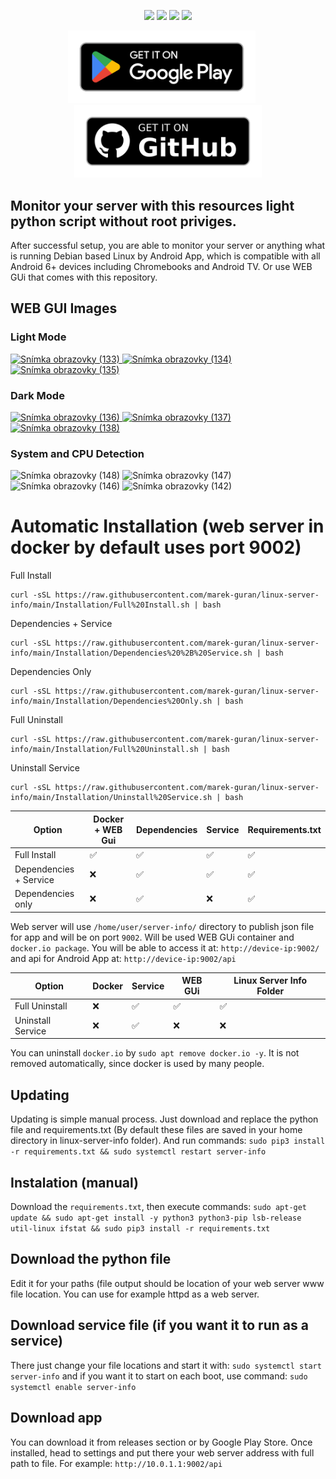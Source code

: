 <p align="center">
    <img src="https://img.shields.io/badge/-Linux-grey?logo=linux">
    <img src="https://img.shields.io/badge/Android-3DDC84?style=flat&logo=android&logoColor=white">
    <img src="https://img.shields.io/badge/-Kotlin-0095D5?logo=kotlin&logoColor=white">
    <img src="https://img.shields.io/badge/Python-3776AB?style=flat&logo=python&logoColor=white">
</p>

<p align="center">
  <a href="https://play.google.com/store/apps/details?id=com.marekguran.serverinfo" style="margin-right: 20px;">
        <img src="Github-Assets/google-play-badge.png" width="300" alt="Server Info App">
  </a>
  <a href="https://github.com/marek-guran/linux-server-info/releases">
        <img src="Github-Assets/github-badge.png" width="300" alt="GitHub Releases">
  </a>
</p>


## Monitor your server with this resources light python script without root priviges.
After successful setup, you are able to monitor your server or anything what is running Debian based Linux by Android App, which is compatible with all Android 6+ devices including Chromebooks and Android TV. Or use WEB GUi that comes with this repository.

## WEB GUI Images

### Light Mode
<a href="https://github.com/marek-guran/linux-server-info/assets/26904790/3cf012c9-7920-49b5-aeea-c0a084a20e62">
    <img src="https://github.com/marek-guran/linux-server-info/assets/26904790/3cf012c9-7920-49b5-aeea-c0a084a20e62" width="320" height="180" alt="Snímka obrazovky (133)">
</a>
<a href="https://github.com/marek-guran/linux-server-info/assets/26904790/81ad57f4-5c4d-475f-a934-e25c0629ce7b">
    <img src="https://github.com/marek-guran/linux-server-info/assets/26904790/81ad57f4-5c4d-475f-a934-e25c0629ce7b" width="320" height="180" alt="Snímka obrazovky (134)">
</a>
<a href="https://github.com/marek-guran/linux-server-info/assets/26904790/2b963a6d-1e21-4c6a-98dd-a413bd5f6efe">
    <img src="https://github.com/marek-guran/linux-server-info/assets/26904790/2b963a6d-1e21-4c6a-98dd-a413bd5f6efe" width="320" height="180" alt="Snímka obrazovky (135)">
</a>

### Dark Mode
<a href="https://github.com/marek-guran/linux-server-info/assets/26904790/4e10cc9b-ed80-451d-a40c-eca54d11de2b">
    <img src="https://github.com/marek-guran/linux-server-info/assets/26904790/4e10cc9b-ed80-451d-a40c-eca54d11de2b" width="320" height="180" alt="Snímka obrazovky (136)">
</a>
<a href="https://github.com/marek-guran/linux-server-info/assets/26904790/7e4caa99-4c33-4a0c-80e7-bbe67b5a93ca">
    <img src="https://github.com/marek-guran/linux-server-info/assets/26904790/7e4caa99-4c33-4a0c-80e7-bbe67b5a93ca" width="320" height="180" alt="Snímka obrazovky (137)">
</a>
<a href="https://github.com/marek-guran/linux-server-info/assets/26904790/460246dc-0809-4ae0-a8d4-4c67d465b068">
    <img src="https://github.com/marek-guran/linux-server-info/assets/26904790/460246dc-0809-4ae0-a8d4-4c67d465b068" width="320" height="180" alt="Snímka obrazovky (138)">
</a>


### System and CPU Detection
![Snímka obrazovky (148)](https://github.com/marek-guran/linux-server-info/assets/26904790/1c9f1d1c-9295-417b-ae43-1e4798130cb5)
![Snímka obrazovky (147)](https://github.com/marek-guran/linux-server-info/assets/26904790/594bf198-75ed-4308-9ef9-6b686cb12593)
![Snímka obrazovky (146)](https://github.com/marek-guran/linux-server-info/assets/26904790/ff00e288-bece-494d-938e-c8b6a4ef6180)
![Snímka obrazovky (142)](https://github.com/marek-guran/linux-server-info/assets/26904790/fe6fca96-d68d-4a9d-a927-5ed375025b2d)


# Automatic Installation (web server in docker by default uses port 9002)
Full Install
```
curl -sSL https://raw.githubusercontent.com/marek-guran/linux-server-info/main/Installation/Full%20Install.sh | bash
```

Dependencies + Service
```
curl -sSL https://raw.githubusercontent.com/marek-guran/linux-server-info/main/Installation/Dependencies%20%2B%20Service.sh | bash
```

Dependencies Only
```
curl -sSL https://raw.githubusercontent.com/marek-guran/linux-server-info/main/Installation/Dependencies%20Only.sh | bash
```

Full Uninstall
```
curl -sSL https://raw.githubusercontent.com/marek-guran/linux-server-info/main/Installation/Full%20Uninstall.sh | bash
```

Uninstall Service
```
curl -sSL https://raw.githubusercontent.com/marek-guran/linux-server-info/main/Installation/Uninstall%20Service.sh | bash
```
| Option             | Docker + WEB Gui | Dependencies | Service | Requirements.txt |
|--------------------|--------|--------------|---------|------------------|
| Full Install       | ✅     | ✅           | ✅      | ✅               |
| Dependencies + Service | ❌ | ✅           | ✅      | ✅               |
| Dependencies only | ❌     | ✅           | ❌      | ✅               |

Web server will use ```/home/user/server-info/``` directory to publish json file for app and will be on port ```9002```. Will be used WEB GUi container and ```docker.io package```. You will be able to access it at: ```http://device-ip:9002/``` and api for Android App at: ```http://device-ip:9002/api```

| Option           | Docker | Service | WEB GUi | Linux Server Info Folder |
|------------------|--------|---------|---------|------------------------------|
| Full Uninstall   | ❌     | ✅      | ✅       | ✅                          |
| Uninstall Service| ❌     | ✅      | ❌       | ❌                          |

You can uninstall ```docker.io``` by ```sudo apt remove docker.io -y```. It is not removed automatically, since docker is used by many people.
## Updating
Updating is simple manual process. Just download and replace the python file and requirements.txt (By default these files are saved in your home directory in linux-server-info folder). 
And run commands: ```sudo pip3 install -r requirements.txt && sudo systemctl restart server-info```
## Instalation (manual)
Download the ```requirements.txt```, then execute commands:
```sudo apt-get update && sudo apt-get install -y python3 python3-pip lsb-release util-linux ifstat && sudo pip3 install -r requirements.txt```
## Download the python file
Edit it for your paths (file output should be location of your web server www file location. You can use for example httpd as a web server.
## Download service file (if you want it to run as a service)
There just change your file locations and start it with:
```sudo systemctl start server-info```
and if you want it to start on each boot, use command:
```sudo systemctl enable server-info```
## Download app
You can download it from releases section or by Google Play Store. Once installed, head to settings and put there your web server address with full path to file. For example: ```http://10.0.1.1:9002/api```
